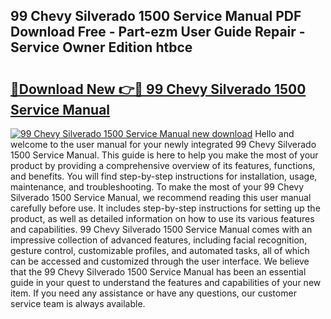 ## 99 Chevy Silverado 1500 Service Manual PDF Download Free - Part-ezm User Guide Repair - Service Owner Edition htbce

# <h2><a href="http://bc78845.oget.top/?id=99+Chevy+Silverado+1500+Service+Manual">🔗Download New 👉🔴 99 Chevy Silverado 1500 Service Manual</a></h2>

[![99 Chevy Silverado 1500 Service Manual new download](https://i.imgur.com/5g1atiW.png)](http://bc78845.oget.top/?id=99+Chevy+Silverado+1500+Service+Manual)
Hello and welcome to the user manual for your newly integrated 99 Chevy Silverado 1500 Service Manual. This guide is here to help you make the most of your product by providing a comprehensive overview of its features, functions, and benefits. You will find step-by-step instructions for installation, usage, maintenance, and troubleshooting. To make the most of your 99 Chevy Silverado 1500 Service Manual, we recommend reading this user manual carefully before use. It includes step-by-step instructions for setting up the product, as well as detailed information on how to use its various features and capabilities. 99 Chevy Silverado 1500 Service Manual comes with an impressive collection of advanced features, including facial recognition, gesture control, customizable profiles, and automated tasks, all of which can be accessed and customized through the user interface. We believe that the 99 Chevy Silverado 1500 Service Manual has been an essential guide in your quest to understand the features and capabilities of your new item. If you need any assistance or have any questions, our customer service team is always available.
